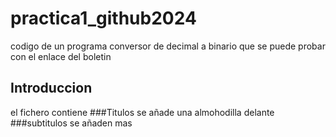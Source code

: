 # practica1_github2024
  codigo de un programa conversor de decimal a binario que se puede probar con el enlace del boletin
## Introduccion
el fichero contiene
###Titulos
se añade una almohodilla delante
###subtitulos
se añaden mas
